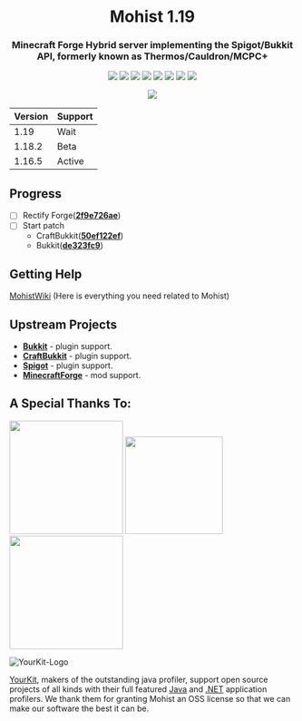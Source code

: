 <div align="center">
  <h1>Mohist 1.19</h1>

### Minecraft Forge Hybrid server implementing the Spigot/Bukkit API, formerly known as Thermos/Cauldron/MCPC+

[![](https://img.shields.io/jenkins/build?jobUrl=https%3A%2F%2Fci.codemc.io%2Fjob%2FMohistMC%2Fjob%2FMohist-1.19-dev)](https://ci.codemc.io/job/MohistMC/job/Mohist-1.19-dev)
[![](https://img.shields.io/github/stars/MohistMC/Mohist.svg?label=Stars&logo=github)](https://github.com/MohistMC/Mohist/stargazers)
[![](https://img.shields.io/badge/Forge-1.19--41.0.1-brightgreen.svg?colorB=26303d&logo=Conda-Forge)](https://files.minecraftforge.net/net/minecraftforge/forge/index_1.9.html)
[![](https://img.shields.io/badge/jdk-17.0.3+7-brightgreen.svg?colorB=469C00&logo=java)](https://adoptium.net/?variant=openjdk17&jvmVariant=hotspot)
[![](https://img.shields.io/badge/Gradle-7.4.2-brightgreen.svg?colorB=469C00&logo=gradle)](https://docs.gradle.org/7.4.2/release-notes.html)
[![](https://img.shields.io/bstats/servers/6762?label=bStats)](https://bstats.org/plugin/server-implementation/Mohist/6762)
[![](https://badges.crowdin.net/mohist/localized.svg)](https://crowdin.com/project/mohist)
[![](https://img.shields.io/discord/311256119005937665.svg?color=%237289da&label=Discord&logo=discord&logoColor=%237289da)](https://discord.gg/ZgXjHGd)

[![](https://bstats.org/signatures/server-implementation/Mohist.svg)](https://bstats.org/plugin/server-implementation/Mohist/6762)
</div>

| Version | Support |
|---------|---------|
| 1.19    | Wait    |
| 1.18.2  | Beta    |
| 1.16.5  | Active  |

Progress
------

- [ ] Rectify Forge([**2f9e726ae**](https://github.com/MinecraftForge/MinecraftForge/commit/2f9e726ae))  
- [ ] Start patch
  * CraftBukkit([**50ef122ef**](https://hub.spigotmc.org/stash/projects/SPIGOT/repos/craftbukkit/commits/50ef122ef))
  * Bukkit([**de323fc9**](https://hub.spigotmc.org/stash/projects/SPIGOT/repos/bukkit/commits/de323fc9))

Getting Help
------

  [MohistWiki](https://wiki.mohistmc.com/) (Here is everything you need related to Mohist)

Upstream Projects
------
* [**Bukkit**](https://hub.spigotmc.org/stash/scm/spigot/bukkit.git) - plugin support.
* [**CraftBukkit**](https://hub.spigotmc.org/stash/scm/spigot/craftbukkit.git) - plugin support.
* [**Spigot**](https://hub.spigotmc.org/stash/scm/spigot/spigot.git) - plugin support.
* [**MinecraftForge**](https://github.com/MinecraftForge/MinecraftForge.git) - mod support.

A Special Thanks To:
-------------
<a href="https://serverjars.com/"><img src="https://serverjars.com/img/logo_white.svg" width="200"></a>
<a href="https://ci.codemc.io/"><img src="https://i.loli.net/2020/03/11/YNicj3PLkU5BZJT.png" width="172"></a>
<a href="https://www.bisecthosting.com/mohistmc"><img src="https://cdn.discordapp.com/attachments/303673296929685504/709610584680955944/Asset_5.png" width="200"></a>

![YourKit-Logo](https://www.yourkit.com/images/yklogo.png)

[YourKit](http://www.yourkit.com/), makers of the outstanding java profiler, support open source projects of all kinds with their full featured [Java](https://www.yourkit.com/java/profiler/index.jsp) and [.NET](https://www.yourkit.com/.net/profiler/index.jsp) application profilers. We thank them for granting Mohist an OSS license so that we can make our software the best it can be.
